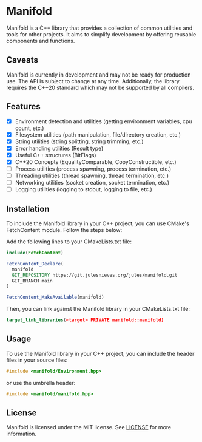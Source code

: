 # Manifold

Manifold is a C++ library that provides a collection of common utilities and tools for other projects. It aims to simplify development by offering reusable components and functions.

## Caveats

Manifold is currently in development and may not be ready for production use. The API is subject to change at any time. Additionally, the library requires the C++20 standard which may not be supported by all compilers.

## Features

- [x] Environment detection and utilities (getting environment variables, cpu count, etc.)
- [x] Filesystem utilities (path manipulation, file/directory creation, etc.)
- [x] String utilities (string splitting, string trimming, etc.)
- [x] Error handling utilities (Result type)
- [x] Useful C++ structures (BitFlags)
- [x] C++20 Concepts (EqualityComparable, CopyConstructible, etc.)
- [ ] Process utilities (process spawning, process termination, etc.)
- [ ] Threading utilities (thread spawning, thread termination, etc.)
- [ ] Networking utilities (socket creation, socket termination, etc.)
- [ ] Logging utilities (logging to stdout, logging to file, etc.)

## Installation

To include the Manifold library in your C++ project, you can use CMake's FetchContent module. Follow the steps below:

Add the following lines to your CMakeLists.txt file:

```cmake
include(FetchContent)

FetchContent_Declare(
  manifold
  GIT_REPOSITORY https://git.julesnieves.org/jules/manifold.git
  GIT_BRANCH main
)

FetchContent_MakeAvailable(manifold)
```

Then, you can link against the Manifold library in your CMakeLists.txt file:

```cmake
target_link_libraries(<target> PRIVATE manifold::manifold)
```

## Usage

To use the Manifold library in your C++ project, you can include the header files in your source files:

```cpp
#include <manifold/Environment.hpp>
```

or use the umbrella header:

```cpp
#include <manifold/manifold.hpp>
```

## License

Manifold is licensed under the MIT license. See [LICENSE](LICENSE) for more information.
